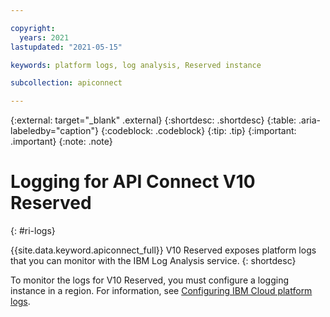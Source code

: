 ```yaml
---

copyright:
  years: 2021
lastupdated: "2021-05-15"

keywords: platform logs, log analysis, Reserved instance

subcollection: apiconnect

---
```


{:external: target="_blank" .external} 
{:shortdesc: .shortdesc}
{:table: .aria-labeledby="caption"}
{:codeblock: .codeblock}
{:tip: .tip}
{:important: .important}
{:note: .note}

# Logging for API Connect V10 Reserved 
{: #ri-logs}

{{site.data.keyword.apiconnect_full}} V10 Reserved exposes platform logs that you can monitor with the IBM Log Analysis service.
{: shortdesc}

To monitor the logs for V10 Reserved, you must configure a logging instance in a region. For information, see [Configuring IBM Cloud platform logs](/docs/log-analysis?topic=log-analysis-config_svc_logs). 